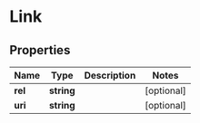 
# Link

## Properties

Name | Type | Description | Notes
------------ | ------------- | ------------- | -------------
**rel** | **string** |  |  [optional]
**uri** | **string** |  |  [optional]



